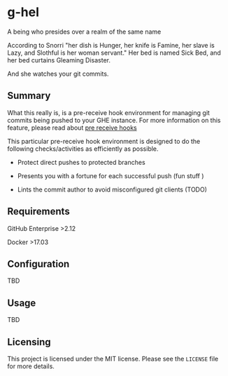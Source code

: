 # g-hel
A being who presides over a realm of the same name

According to Snorri "her dish is Hunger, her knife is Famine, her slave is
Lazy, and Slothful is her woman servant." Her bed is named Sick Bed, and
her bed curtains Gleaming Disaster.

And she watches your git commits.

## Summary

What this really is, is a pre-receive hook environment for managing git
commits being pushed to your GHE instance. For more information on this
feature, please read about [pre receive hooks](https://developer.github.com/v3/enterprise/pre_receive_hooks/)

This particular pre-receive hook environment is designed to do the
following checks/activities as efficiently as possible.

- Protect direct pushes to protected branches

- Presents you with a fortune for each successful push (fun stuff )

- Lints the commit author to avoid misconfigured git clients (TODO)

## Requirements

   GitHub Enterprise >2.12

   Docker >17.03

## Configuration

   TBD


## Usage

   TBD


## Licensing

This project is licensed under the MIT license. Please see the `LICENSE`
file for more details.